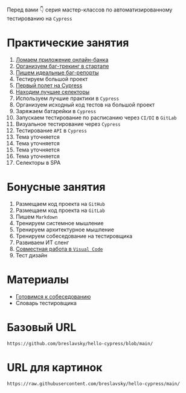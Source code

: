 Перед вами 👇 серия мастер-классов по автоматизированному тестированию на `Cypress`

# Практические занятия

1. [Ломаем приложение онлайн-банка](classes/01_became_a_tester.md)
2. [Организуем баг-трекинг в стартапе](classes/02_bug_tracking.md)
3. [Пишем идеальные баг-репорты](classes/03_perfect_bug_reports.md)
4. Тестируем большой проект
5. [Первый полет на Cypress](classes/04_cypress_test_flight.md)
6. [Находим лучшие селекторы](classes/06_best_selectors.md)
7. Используем лучшие практики в `Cypress`
8. Организуем исходный код тестов на большой проект
9. Заряжаем батарейки в `Cypress`
10. Запускаем тестирование по расписанию через `CI/DI` в `GitLab`
11. Визуальное тестирование через `Cypress`
12. Тестирование `API` в `Cypress`
13. Тема уточняется
14. Тема уточняется
15. Тема уточняется
16. Тема уточняется
17. Селекторы в SPA

# Бонусные занятия

1. Размещаем код проекта на `GitHub`
2. Размещаем код проекта на `GitLab`
3. Пишем `Markdown`
4. Тренируем системное мышление
5. Тренируем архитектурное мышление
6. Тренируем собеседование на тестировщика
7. Развиваем ИТ сленг
8. [Совместная работа в `Visual Code`](visual_code_share.md)
9. Тест дизайн

# Материалы

* [Готовимся к собеседованию](interview.md)
* Словарь тестировщика

# Базовый URL
```
https://github.com/breslavsky/hello-cypress/blob/main/
```

# URL для картинок
```
https://raw.githubusercontent.com/breslavsky/hello-cypress/main/
```
